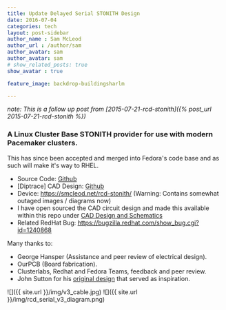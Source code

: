 ```yaml
---
title: Update Delayed Serial STONITH Design
date: 2016-07-04
categories: tech
layout: post-sidebar
author_name : Sam McLeod
author_url : /author/sam
author_avatar: sam
author_avatar: sam
# show_related_posts: true
show_avatar : true

feature_image: backdrop-buildingsharlm

---
```


_note: This is a follow up post from [2015-07-21-rcd-stonith]({% post_url 2015-07-21-rcd-stonith %})_

### A Linux Cluster Base STONITH provider for use with modern Pacemaker clusters.

This has since been accepted and merged into Fedora's code base and as such will make it's way to RHEL.

- Source Code: [Github](https://github.com/sammcj/fence_rcd_serial)
- [Diptrace] CAD Design: [Github](https://github.com/sammcj/fence_rcd_serial/tree/master/CAD/STONTH_CAD_DESIGN_V3)
- Device: https://smcleod.net/rcd-stonith/ (Warning: Contains somewhat outaged images / diagrams now)
- I have open sourced the CAD circuit design and made this available within this repo under
[CAD Design and Schematics](CAD/STONTH_CAD_DESIGN_V3)
- Related RedHat Bug: https://bugzilla.redhat.com/show_bug.cgi?id=1240868

Many thanks to:

- George Hansper (Assistance and peer review of electrical design).
- OurPCB (Board fabrication).
- Clusterlabs, Redhat and Fedora Teams, feedback and peer review.
- John Sutton for his [original design](http://www.init.hr/dev/cluster/glue/lib/plugins/stonith/rcd_serial.c) that served as inspiration.

![]({{ site.url }}/img/v3_cable.jpg)
![]({{ site.url }}/img/rcd_serial_v3_diagram.png)